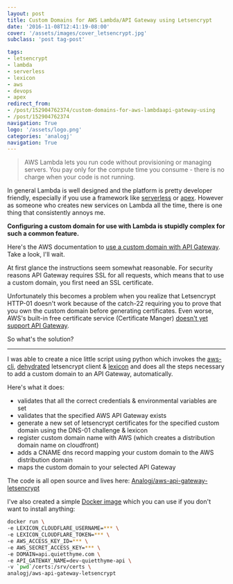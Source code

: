 ```yaml
---
layout: post
title: Custom Domains for AWS Lambda/API Gateway using Letsencrypt
date: '2016-11-08T12:41:19-08:00'
cover: '/assets/images/cover_letsencrypt.jpg'
subclass: 'post tag-post'

tags:
- letsencrypt
- lambda
- serverless
- lexicon
- aws
- devops
- apex
redirect_from:
- /post/152904762374/custom-domains-for-aws-lambdaapi-gateway-using
- /post/152904762374
navigation: True
logo: '/assets/logo.png'
categories: 'analogj'
navigation: True
---
```

> AWS Lambda lets you run code without provisioning or managing servers. You pay only for the compute time you consume - there is no charge when your code is not running.

In general Lambda is well designed and the platform is pretty developer friendly, especially if you use a framework like [serverless](https://github.com/serverless/serverless) or [apex](https://github.com/apex/apex). However as someone who creates new services on Lambda all the time, there is one thing that consistently annoys me.

**Configuring a custom domain for use with Lambda is stupidly complex for such a common feature.**

Here's the AWS documentation to [use a custom domain with API Gateway](http://docs.aws.amazon.com/apigateway/latest/developerguide/how-to-custom-domains.html). Take a look, I'll wait.

At first glance the instructions seem somewhat reasonable. For security reasons API Gateway requires SSL for all requests, which means that to use a custom domain, you first need an SSL certificate.

Unfortunately this becomes a problem when you realize that
Letsencrypt HTTP-01 doesn't work because of the catch-22 requiring you to prove that you own the custom domain before generating certificates. Even worse, AWS's built-in free certificate service (Certificate Manger) [doesn't yet support API Gateway](http://stackoverflow.com/questions/36497896/can-i-use-aws-certificate-manager-certificates-for-api-gateway-with-custom-domai).

So what's the solution?


---

I was able to create a nice little script using python which invokes the [aws-cli](https://aws.amazon.com/cli/), [dehydrated](https://github.com/lukas2511/dehydrated) letsencrypt client & [lexicon](https://github.com/AnalogJ/lexicon) and does all the steps necessary to add a custom domain to an API Gateway, automatically.

Here's what it does:

- validates that all the correct credentials & environmental variables are set
- validates that the specified AWS API Gateway exists
- generate a new set of letsencrypt certificates for the specified custom domain using the DNS-01 challenge & lexicon
- register custom domain name with AWS (which creates a distribution domain name on cloudfront)
- adds a CNAME dns record mapping your custom domain to the AWS distribution domain
- maps the custom domain to your selected API Gateway

The code is all open source and lives here: [Analogj/aws-api-gateway-letsencrypt](https://github.com/AnalogJ/aws-api-gateway-letsencrypt/blob/master/api-gateway-custom-domain.py)

<div class="github-widget" data-repo="AnalogJ/aws-api-gateway-letsencrypt"></div>

I've also created a simple [Docker image](https://github.com/AnalogJ/aws-api-gateway-letsencrypt/blob/master/Dockerfile) which you can use if you don't want to install anything:

```bash
docker run \
-e LEXICON_CLOUDFLARE_USERNAME=*** \
-e LEXICON_CLOUDFLARE_TOKEN=*** \
-e AWS_ACCESS_KEY_ID=*** \
-e AWS_SECRET_ACCESS_KEY=*** \
-e DOMAIN=api.quietthyme.com \
-e API_GATEWAY_NAME=dev-quietthyme-api \
-v `pwd`/certs:/srv/certs \
analogj/aws-api-gateway-letsencrypt
```